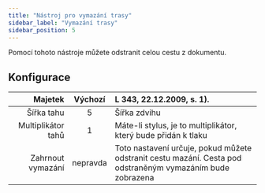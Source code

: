 ```yaml
---
title: "Nástroj pro vymazání trasy"
sidebar_label: "Vymazání trasy"
sidebar_position: 5
---
```



Pomocí tohoto nástroje můžete odstranit celou cestu z dokumentu.

## Konfigurace

|            Majetek | Výchozí  | L 343, 22.12.2009, s. 1).                                                                                  |
| ------------------:|:--------:|:---------------------------------------------------------------------------------------------------------- |
|         Šířka tahu |    5     | Šířka zdvihu                                                                                               |
| Multiplikátor tahů |    1     | Máte-li stylus, je to multiplikátor, který bude přidán k tlaku                                             |
|  Zahrnout vymazání | nepravda | Toto nastavení určuje, pokud můžete odstranit cestu mazání. Cesta pod odstraněným vymazáním bude zobrazena |

